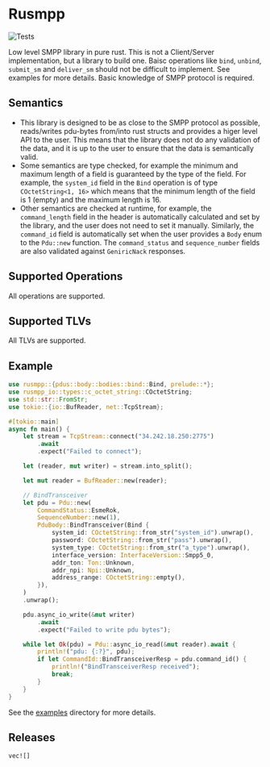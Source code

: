 # Rusmpp

![Tests](https://github.com/JadKHaddad/Rusmpp/actions/workflows/tests.yml/badge.svg?branch=main)

Low level SMPP library in pure rust. This is not a Client/Server implementation, but a library to build one. Baisc operations like `bind`, `unbind`, `submit_sm` and `deliver_sm` should not be difficult to implement. See examples for more details. Basic knowledge of SMPP protocol is required.

## Semantics

- This library is designed to be as close to the SMPP protocol as possible, reads/writes pdu-bytes from/into rust structs and provides a higer level API to the user. This means that the library does not do any validation of the data, and it is up to the user to ensure that the data is semantically valid.
- Some semantics are type checked, for example the minimum and maximum length of a field is guaranteed by the type of the field. For example, the `system_id` field in the `Bind` operation is of type `COctetString<1, 16>` which means that the minimum length of the field is 1 (empty) and the maximum length is 16.
- Other semantics are checked at runtime, for example, the `command_length` field in the header is automatically calculated and set by the library, and the user does not need to set it manually. Similarly, the `command_id` field is automatically set when the user provides a `Body` enum to the `Pdu::new` function. The `command_status` and `sequence_number` fields are also validated against `GeniricNack` responses.

## Supported Operations

All operations are supported.

## Supported TLVs

All TLVs are supported.

## Example

```rust
use rusmpp::{pdus::body::bodies::bind::Bind, prelude::*};
use rusmpp_io::types::c_octet_string::COctetString;
use std::str::FromStr;
use tokio::{io::BufReader, net::TcpStream};

#[tokio::main]
async fn main() {
    let stream = TcpStream::connect("34.242.18.250:2775")
        .await
        .expect("Failed to connect");

    let (reader, mut writer) = stream.into_split();

    let mut reader = BufReader::new(reader);

    // BindTransceiver
    let pdu = Pdu::new(
        CommandStatus::EsmeRok,
        SequenceNumber::new(1),
        PduBody::BindTransceiver(Bind {
            system_id: COctetString::from_str("system_id").unwrap(),
            password: COctetString::from_str("pass").unwrap(),
            system_type: COctetString::from_str("a_type").unwrap(),
            interface_version: InterfaceVersion::Smpp5_0,
            addr_ton: Ton::Unknown,
            addr_npi: Npi::Unknown,
            address_range: COctetString::empty(),
        }),
    )
    .unwrap();

    pdu.async_io_write(&mut writer)
        .await
        .expect("Failed to write pdu bytes");

    while let Ok(pdu) = Pdu::async_io_read(&mut reader).await {
        println!("pdu: {:?}", pdu);
        if let CommandId::BindTransceiverResp = pdu.command_id() {
            println!("BindTransceiverResp received");
            break;
        }
    }
}
```

See the [examples](https://github.com/JadKHaddad/Rusmpp/tree/main/rusmpp/examples) directory for more details.

## Releases

`vec![]`
